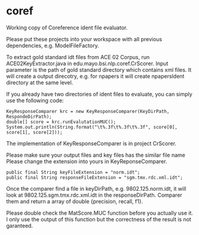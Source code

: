 # coref

Working copy of Coreference ident file evaluator.

Please put these projects into your workspace with all previous dependencies, e.g. ModelFileFactory. 

To extract gold standard idt files from ACE 02 Corpus, run 
        ACE02KeyExtractor.java 
in 
        edu.mayo.bsi.nlp.coref.CrScorer. 
Input parameter is the path of gold standard directory which contains xml files. It will create a output direcotry, e.g. for npapers it will create npapersIdent directory at the same level.

If you already have two directories of ident files to evaluate, you can simply use the following code:

    KeyResponseComparer krc = new KeyResponseComparer(KeyDirPath, RespondeDirPath);
    double[] score = krc.runEvalutationMUC();
    System.out.println(String.format("\t%.3f\t%.3f\t%.3f", score[0], score[1], score[2]));

The implementation of KeyResponseComparer is in project CrScorer.

Please make sure your output files and key files has the similar file name
Please change the extension into yours in KeyReponseComparer.

    public final String keyFileExtension = "norm.idt";
    public final String responseFileExtension = "sgm.tmx.rdc.xml.idt";

Once the comparer find a file in keyDirPath, e.g. 9802.125.norm.idt, it will look at 9802.125.sgm.tmx.rdc.xml.idt in the responseDirPath. Comparer them and return a array of double {precision, recall, f1}.

Please double check the MatScore.MUC function before you actually use it. I only use the output of this function but the correctness of the result is not garanteed. 
